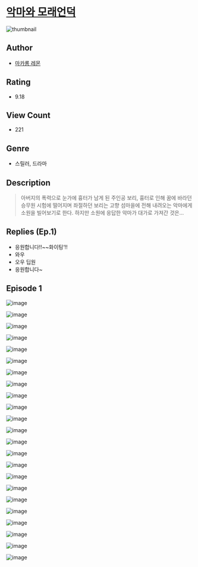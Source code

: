 # [악마와 모래언덕](https://comic.naver.com/challenge/list?titleId=810535)
![thumbnail](https://image-comic.pstatic.net/user_contents_data/challenge_comic/2023/05/23/320898/upload_3702856323779541349_480x623.jpeg)

## Author
- [마카롱 레몬](https://comic.naver.com/artistTitle?id=320898)

## Rating
- 9.18

## View Count
- 221

## Genre
- 스릴러, 드라마

## Description
> 아버지의 폭력으로 눈가에 흉터가 남게 된 주인공 보리, 흉터로 인해 꿈에 바라던 승무원 시험에 떨어지며 좌절하던 보리는 고향 섬마을에 전해 내려오는 악마에게 소원을 빌어보기로 한다. 하지만 소원에 응답한 악마가 대가로 가져간 것은...

## Replies (Ep.1)
- 응원합니다!!~~화이팅‘!!
- 와우
- 오우 딥원
- 응원합니다~

## Episode 1
![image](https://image-comic.pstatic.net/user_contents_data/challenge_comic/2023/05/23/320898/upload_3846975012203750456.jpeg)

![image](https://image-comic.pstatic.net/user_contents_data/challenge_comic/2023/05/23/320898/upload_3991426441189668961.jpeg)

![image](https://image-comic.pstatic.net/user_contents_data/challenge_comic/2023/05/23/320898/upload_3832622880667349557.jpeg)

![image](https://image-comic.pstatic.net/user_contents_data/challenge_comic/2023/05/23/320898/upload_3834877090866540600.jpeg)

![image](https://image-comic.pstatic.net/user_contents_data/challenge_comic/2023/05/23/320898/upload_7293921983574991462.jpeg)

![image](https://image-comic.pstatic.net/user_contents_data/challenge_comic/2023/05/23/320898/upload_7291947256513771314.jpeg)

![image](https://image-comic.pstatic.net/user_contents_data/challenge_comic/2023/05/23/320898/upload_7148727075046766905.jpeg)

![image](https://image-comic.pstatic.net/user_contents_data/challenge_comic/2023/05/23/320898/upload_3761121635318916151.jpeg)

![image](https://image-comic.pstatic.net/user_contents_data/challenge_comic/2023/05/23/320898/upload_7004004738398304563.jpeg)

![image](https://image-comic.pstatic.net/user_contents_data/challenge_comic/2023/05/23/320898/upload_3617063827972044134.jpeg)

![image](https://image-comic.pstatic.net/user_contents_data/challenge_comic/2023/05/23/320898/upload_3763098552830080817.jpeg)

![image](https://image-comic.pstatic.net/user_contents_data/challenge_comic/2023/05/23/320898/upload_3545287721779213369.jpeg)

![image](https://image-comic.pstatic.net/user_contents_data/challenge_comic/2023/05/23/320898/upload_3762257448026530871.jpeg)

![image](https://image-comic.pstatic.net/user_contents_data/challenge_comic/2023/05/23/320898/upload_4050768196103332406.jpeg)

![image](https://image-comic.pstatic.net/user_contents_data/challenge_comic/2023/05/23/320898/upload_7077179427643547954.jpeg)

![image](https://image-comic.pstatic.net/user_contents_data/challenge_comic/2023/05/23/320898/upload_3631419064689309028.jpeg)

![image](https://image-comic.pstatic.net/user_contents_data/challenge_comic/2023/05/23/320898/upload_3703710838259266357.jpeg)

![image](https://image-comic.pstatic.net/user_contents_data/challenge_comic/2023/05/23/320898/upload_4050815659049104185.jpeg)

![image](https://image-comic.pstatic.net/user_contents_data/challenge_comic/2023/05/23/320898/upload_3905518505334826293.jpeg)

![image](https://image-comic.pstatic.net/user_contents_data/challenge_comic/2023/05/23/320898/upload_7147552577719330403.jpeg)

![image](https://image-comic.pstatic.net/user_contents_data/challenge_comic/2023/05/23/320898/upload_3846464838774960949.jpeg)

![image](https://image-comic.pstatic.net/user_contents_data/challenge_comic/2023/05/23/320898/upload_7090413166758486832.jpeg)

![image](https://image-comic.pstatic.net/user_contents_data/challenge_comic/2023/05/23/320898/upload_7293074247342438711.jpeg)
